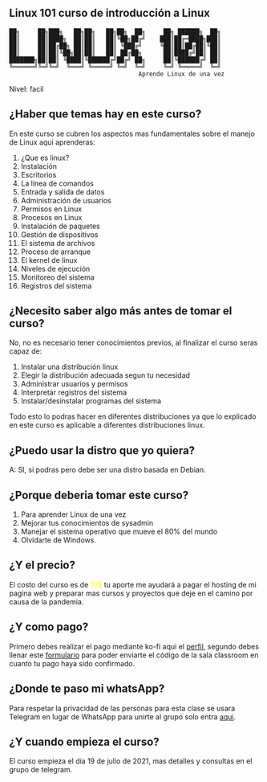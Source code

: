 ## Linux 101 curso de introducción a Linux

<!--more-->
```
██╗     ██╗███╗   ██╗██╗   ██╗██╗  ██╗     ██╗ ██████╗  ██╗
██║     ██║████╗  ██║██║   ██║╚██╗██╔╝    ███║██╔═████╗███║
██║     ██║██╔██╗ ██║██║   ██║ ╚███╔╝     ╚██║██║██╔██║╚██║
██║     ██║██║╚██╗██║██║   ██║ ██╔██╗      ██║████╔╝██║ ██║
███████╗██║██║ ╚████║╚██████╔╝██╔╝ ██╗     ██║╚██████╔╝ ██║
╚══════╝╚═╝╚═╝  ╚═══╝ ╚═════╝ ╚═╝  ╚═╝     ╚═╝ ╚═════╝  ╚═╝
                                    Aprende Linux de una vez
```
Nivel: facil

## ¿Haber que temas hay en este curso?

  En este curso se cubren los aspectos mas fundamentales sobre el manejo de Linux aqui aprenderas:

1. ¿Que es linux?
1. Instalación
1. Escritorios
1. La linea de comandos
1. Entrada y salida de datos
1. Administración de usuarios
1. Permisos en Linux
1. Procesos en Linux
1. Instalación de paquetes
1. Gestión de dispositivos
1. El sistema de archivos
1. Proceso de arranque
1. El kernel de linux
1. Niveles de ejecución
1. Monitoreo del sistema
1. Registros del sistema

## ¿Necesito saber algo más antes de tomar el curso?
No, no es necesario tener conocimientos previos, al finalizar el curso seras capaz de:
1. Instalar una distribución linux
1. Elegir la distribución adecuada segun tu necesidad
1. Administrar usuarios y permisos
1. Interpretar registros del sistema
1. Instalar/desinstalar programas del sistema

Todo esto lo podras hacer en diferentes distribuciones ya que lo explicado en este curso es aplicable a diferentes 
distribuciones linux.

## ¿Puedo usar la distro que yo quiera?
A: SI, si podras pero debe ser una distro basada en Debian.


## ¿Porque deberia tomar este curso?
1.  Para aprender Linux de una vez
1.  Mejorar tus conocimientos de sysadmin
1.  Manejar el sistema operativo que mueve el 80% del mundo
1.  Olvidarte de Windows.

  
## ¿Y el precio?
  El costo del curso es de <span style="color:yellow">10$  </span> tu aporte me ayudará a pagar el hosting de mi pagina web y preparar mas cursos y proyectos
que deje en el camino por causa de la pandemia.

## ¿Y como pago?
  Primero debes realizar el pago mediante ko-fi aqui el [perfil](https://ko-fi.com/reset2099),
   segundo debes llenar este [formulario](https://forms.gle/mcq8YyLAbYs7s3eH8)  para poder enviarte el código de la sala classroom en cuanto tu
   pago haya sido confirmado.

## ¿Donde te paso mi whatsApp?
Para respetar la privacidad de las personas para esta clase se usara Telegram en lugar de WhatsApp
   para unirte al grupo solo entra [aqui](https://t.me/joinchat/4X3Qsg8ClSs1MTlh).

## ¿Y cuando empieza el curso?
 El curso empieza el dia 19 de julio de 2021, mas detalles y consultas en el grupo de telegram.
